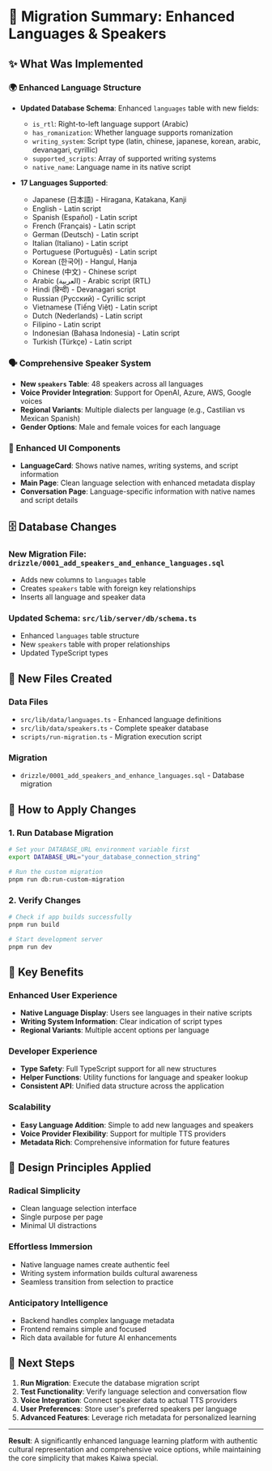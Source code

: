 # 🚀 Migration Summary: Enhanced Languages & Speakers

## ✨ What Was Implemented

### 🌍 **Enhanced Language Structure**

- **Updated Database Schema**: Enhanced `languages` table with new fields:
  - `is_rtl`: Right-to-left language support (Arabic)
  - `has_romanization`: Whether language supports romanization
  - `writing_system`: Script type (latin, chinese, japanese, korean, arabic, devanagari, cyrillic)
  - `supported_scripts`: Array of supported writing systems
  - `native_name`: Language name in its native script

- **17 Languages Supported**:
  - Japanese (日本語) - Hiragana, Katakana, Kanji
  - English - Latin script
  - Spanish (Español) - Latin script
  - French (Français) - Latin script
  - German (Deutsch) - Latin script
  - Italian (Italiano) - Latin script
  - Portuguese (Português) - Latin script
  - Korean (한국어) - Hangul, Hanja
  - Chinese (中文) - Chinese script
  - Arabic (العربية) - Arabic script (RTL)
  - Hindi (हिन्दी) - Devanagari script
  - Russian (Русский) - Cyrillic script
  - Vietnamese (Tiếng Việt) - Latin script
  - Dutch (Nederlands) - Latin script
  - Filipino - Latin script
  - Indonesian (Bahasa Indonesia) - Latin script
  - Turkish (Türkçe) - Latin script

### 🗣️ **Comprehensive Speaker System**

- **New `speakers` Table**: 48 speakers across all languages
- **Voice Provider Integration**: Support for OpenAI, Azure, AWS, Google voices
- **Regional Variants**: Multiple dialects per language (e.g., Castilian vs Mexican Spanish)
- **Gender Options**: Male and female voices for each language

### 🎨 **Enhanced UI Components**

- **LanguageCard**: Shows native names, writing systems, and script information
- **Main Page**: Clean language selection with enhanced metadata display
- **Conversation Page**: Language-specific information with native names and script details

## 🗄️ **Database Changes**

### **New Migration File**: `drizzle/0001_add_speakers_and_enhance_languages.sql`

- Adds new columns to `languages` table
- Creates `speakers` table with foreign key relationships
- Inserts all language and speaker data

### **Updated Schema**: `src/lib/server/db/schema.ts`

- Enhanced `languages` table structure
- New `speakers` table with proper relationships
- Updated TypeScript types

## 📁 **New Files Created**

### **Data Files**

- `src/lib/data/languages.ts` - Enhanced language definitions
- `src/lib/data/speakers.ts` - Complete speaker database
- `scripts/run-migration.ts` - Migration execution script

### **Migration**

- `drizzle/0001_add_speakers_and_enhance_languages.sql` - Database migration

## 🔧 **How to Apply Changes**

### **1. Run Database Migration**

```bash
# Set your DATABASE_URL environment variable first
export DATABASE_URL="your_database_connection_string"

# Run the custom migration
pnpm run db:run-custom-migration
```

### **2. Verify Changes**

```bash
# Check if app builds successfully
pnpm run build

# Start development server
pnpm run dev
```

## 🎯 **Key Benefits**

### **Enhanced User Experience**

- **Native Language Display**: Users see languages in their native scripts
- **Writing System Information**: Clear indication of script types
- **Regional Variants**: Multiple accent options per language

### **Developer Experience**

- **Type Safety**: Full TypeScript support for all new structures
- **Helper Functions**: Utility functions for language and speaker lookup
- **Consistent API**: Unified data structure across the application

### **Scalability**

- **Easy Language Addition**: Simple to add new languages and speakers
- **Voice Provider Flexibility**: Support for multiple TTS providers
- **Metadata Rich**: Comprehensive information for future features

## 🌟 **Design Principles Applied**

### **Radical Simplicity**

- Clean language selection interface
- Single purpose per page
- Minimal UI distractions

### **Effortless Immersion**

- Native language names create authentic feel
- Writing system information builds cultural awareness
- Seamless transition from selection to practice

### **Anticipatory Intelligence**

- Backend handles complex language metadata
- Frontend remains simple and focused
- Rich data available for future AI enhancements

## 🚀 **Next Steps**

1. **Run Migration**: Execute the database migration script
2. **Test Functionality**: Verify language selection and conversation flow
3. **Voice Integration**: Connect speaker data to actual TTS providers
4. **User Preferences**: Store user's preferred speakers per language
5. **Advanced Features**: Leverage rich metadata for personalized learning

---

**Result**: A significantly enhanced language learning platform with authentic cultural representation and comprehensive voice options, while maintaining the core simplicity that makes Kaiwa special.
